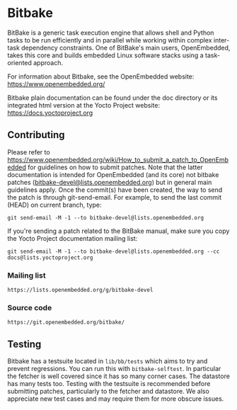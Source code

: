 Bitbake
=======

BitBake is a generic task execution engine that allows shell and Python tasks to be run
efficiently and in parallel while working within complex inter-task dependency constraints.
One of BitBake's main users, OpenEmbedded, takes this core and builds embedded Linux software
stacks using a task-oriented approach.

For information about Bitbake, see the OpenEmbedded website:
    https://www.openembedded.org/

Bitbake plain documentation can be found under the doc directory or its integrated
html version at the Yocto Project website:
    https://docs.yoctoproject.org

## Contributing

Please refer to
https://www.openembedded.org/wiki/How_to_submit_a_patch_to_OpenEmbedded
for guidelines on how to submit patches. Note that the latter documentation is intended
for OpenEmbedded (and its core) not bitbake patches (bitbake-devel@lists.openembedded.org)
but in general main guidelines apply. Once the commit(s) have been created, the way to send
the patch is through git-send-email. For example, to send the last commit (HEAD) on current
branch, type:

    git send-email -M -1 --to bitbake-devel@lists.openembedded.org

If you're sending a patch related to the BitBake manual, make sure you copy
the Yocto Project documentation mailing list:

    git send-email -M -1 --to bitbake-devel@lists.openembedded.org --cc docs@lists.yoctoproject.org

### Mailing list

    https://lists.openembedded.org/g/bitbake-devel

### Source code

    https://git.openembedded.org/bitbake/

## Testing

Bitbake has a testsuite located in `lib/bb/tests` which aims to try and prevent regressions.
You can run this with `bitbake-selftest`. In particular the fetcher is well covered since
it has so many corner cases. The datastore has many tests too. Testing with the testsuite is
recommended before submitting patches, particularly to the fetcher and datastore. We also
appreciate new test cases and may require them for more obscure issues.
